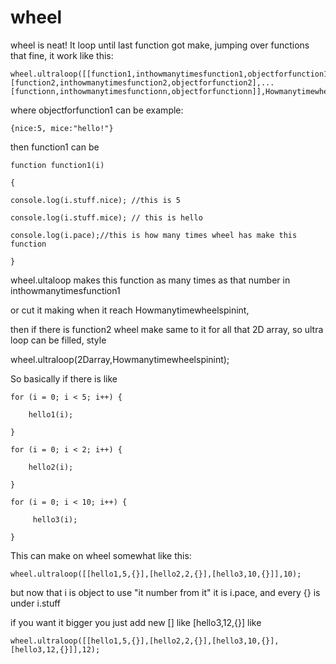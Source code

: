 # wheel
wheel is neat!
It loop until last function got make, jumping over functions that fine, it work like this:

    wheel.ultraloop([[function1,inthowmanytimesfunction1,objectforfunction1],[function2,inthowmanytimesfunction2,objectforfunction2],...[functionn,inthowmanytimesfunctionn,objectforfunctionn]],Howmanytimewheelspinint);

where objectforfunction1 can be example:

    {nice:5, mice:"hello!"}

then function1 can be

    function function1(i)

    {

    console.log(i.stuff.nice); //this is 5

    console.log(i.stuff.mice); // this is hello

    console.log(i.pace);//this is how many times wheel has make this function

    }

wheel.ultaloop makes this function as many times as that number in inthowmanytimesfunction1

or cut it making when it reach Howmanytimewheelspinint,

then if there is function2 wheel make same to it for all that 2D array, so ultra loop can be filled, style


wheel.ultraloop(2Darray,Howmanytimewheelspinint);

So basically if there is like

    for (i = 0; i < 5; i++) {

        hello1(i);
    
    }

    for (i = 0; i < 2; i++) { 

        hello2(i);
    
    }

    for (i = 0; i < 10; i++) { 

         hello3(i);
    
    }

This can make on wheel somewhat like this:

    wheel.ultraloop([[hello1,5,{}],[hello2,2,{}],[hello3,10,{}]],10);

but now that i is object to use "it number from it" it is i.pace, and every {} is under i.stuff  

if you want it bigger you just add new [] like [hello3,12,{}] like

    wheel.ultraloop([[hello1,5,{}],[hello2,2,{}],[hello3,10,{}],[hello3,12,{}]],12);

